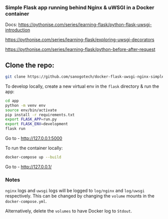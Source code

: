 ### Simple Flask app running behind Nginx & uWSGI in a Docker container

Docs:
https://pythonise.com/series/learning-flask/python-flask-uwsgi-introduction

https://pythonise.com/series/learning-flask/exploring-uwsgi-decorators

https://pythonise.com/series/learning-flask/python-before-after-request

## Clone the repo:

```sh
git clone https://github.com/sanogotech/docker-flask-uwsgi-nginx-simple
```

To develop locally, create a new virtual env in the `flask` directory & run the app:

```sh
cd app
python -m venv env
source env/bin/activate
pip install -r requirements.txt
export FLASK_APP=run.py
export FLASK_ENV=development
flask run
```

Go to - http://127.0.0.1:5000


To run the container locally:

```sh
docker-compose up --build
```

Go to - http://127.0.0.1/

### Notes

`nginx` logs and `uwsgi` logs will be logged to `log/nginx` and `log/uwsgi` respectively. This can be changed by changing the `volume` mounts in the `docker-compose.yml`.

Alternatively, delete the `volumes` to have Docker log to `Stdout`.
